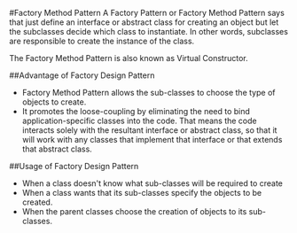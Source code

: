 #Factory Method Pattern
A Factory Pattern or Factory Method Pattern says that just define an interface or abstract class for creating an object
but let the subclasses decide which class to instantiate. In other words, subclasses are responsible to create the instance of the class.

The Factory Method Pattern is also known as Virtual Constructor.

##Advantage of Factory Design Pattern
- Factory Method Pattern allows the sub-classes to choose the type of objects to create.
- It promotes the loose-coupling by eliminating the need to bind application-specific classes into the code. 
That means the code interacts solely with the resultant interface or abstract class, so that it will work with any classes that implement that interface or that extends that abstract class.

##Usage of Factory Design Pattern
- When a class doesn't know what sub-classes will be required to create
- When a class wants that its sub-classes specify the objects to be created.
- When the parent classes choose the creation of objects to its sub-classes.